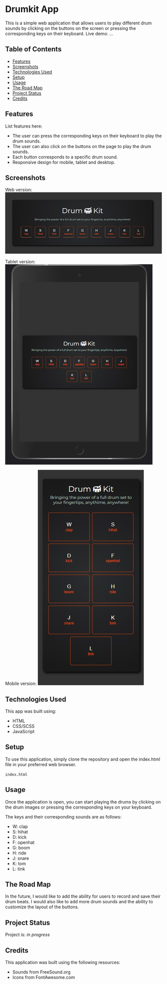 # Drumkit App
This is a simple web application that allows users to play different drum sounds by clicking on the buttons on the screen or pressing the corresponding keys on their keyboard.
Live demo: ...

## Table of Contents
* [Features](#features)
* [Screenshots](#screenshots)
* [Technologies Used](#technologies-used)
* [Setup](#setup)
* [Usage](#usage)
* [The Road Map](#the-road-map)
* [Project Status](#project-status)
* [Credits](#credits)

## Features
List features here:
- The user can press the corresponding keys on their keyboard to play the drum sounds.
- The user can also click on the buttons on the page to play the drum sounds.
- Each button corresponds to a specific drum sound.
- Responsive design for mobile, tablet and desktop.

## Screenshots
Web version:
![Web version](./assets/screenshots/web_version.jpg)

Tablet version:
![Tablet version](.//assets/screenshots/tablet_version.jpg)


Mobile version:
![Mobile version](./assets/screenshots/mobile_version.jpg)

## Technologies Used
This app was built using:
- HTML
- CSS/SCSS
- JavaScript

## Setup
To use this application, simply clone the repository and open the index.html file in your preferred web browser.

`index.html`

## Usage
Once the application is open, you can start playing the drums by clicking on the drum images or pressing the corresponding keys on your keyboard. 

The keys and their corresponding sounds are as follows:

- W: clap
- S: hihat
- D: kick
- F: openhat
- G: boom
- H: ride
- J: snare
- K: tom
- L: tink

## The Road Map
In the future, I would like to add the ability for users to record and save their drum beats. I would also like to add more drum sounds and the ability to customize the layout of the buttons.

## Project Status
Project is: _in progress_

## Credits
This application was built using the following resources:

- Sounds from FreeSound.org
- Icons from FontAwesome.com
